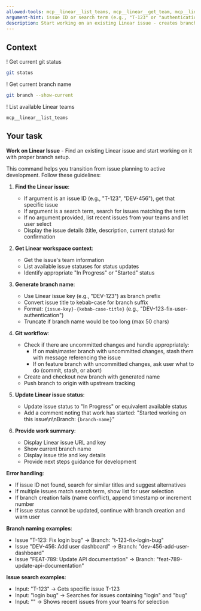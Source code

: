 ```yaml
---
allowed-tools: mcp__linear__list_teams, mcp__linear__get_team, mcp__linear__list_issues, mcp__linear__get_issue, mcp__linear__update_issue, mcp__linear__list_issue_statuses, Bash(git status:*), Bash(git add:*), Bash(git commit:*), Bash(git push:*), Bash(git branch:*), Bash(git checkout:*)
argument-hint: issue ID or search term (e.g., "T-123" or "authentication bug")
description: Start working on an existing Linear issue - creates branch and updates issue status
---
```


## Context

! Get current git status
```bash
git status
```

! Get current branch name
```bash
git branch --show-current
```

! List available Linear teams
```
mcp__linear__list_teams
```

## Your task

**Work on Linear Issue** - Find an existing Linear issue and start working on it with proper branch setup.

This command helps you transition from issue planning to active development. Follow these guidelines:

1. **Find the Linear issue**:

   - If argument is an issue ID (e.g., "T-123", "DEV-456"), get that specific issue
   - If argument is a search term, search for issues matching the term
   - If no argument provided, list recent issues from your teams and let user select
   - Display the issue details (title, description, current status) for confirmation

2. **Get Linear workspace context**:

   - Get the issue's team information
   - List available issue statuses for status updates
   - Identify appropriate "In Progress" or "Started" status

3. **Generate branch name**:

   - Use Linear issue key (e.g., "DEV-123") as branch prefix
   - Convert issue title to kebab-case for branch suffix
   - Format: `{issue-key}-{kebab-case-title}` (e.g., "DEV-123-fix-user-authentication")
   - Truncate if branch name would be too long (max 50 chars)

4. **Git workflow**:

   - Check if there are uncommitted changes and handle appropriately:
     - If on main/master branch with uncommitted changes, stash them with message referencing the issue
     - If on feature branch with uncommitted changes, ask user what to do (commit, stash, or abort)
   - Create and checkout new branch with generated name
   - Push branch to origin with upstream tracking

5. **Update Linear issue status**:

   - Update issue status to "In Progress" or equivalent available status
   - Add a comment noting that work has started: "Started working on this issue\n\nBranch: `{branch-name}`"

6. **Provide work summary**:
   - Display Linear issue URL and key
   - Show current branch name
   - Display issue title and key details
   - Provide next steps guidance for development

**Error handling**:

- If issue ID not found, search for similar titles and suggest alternatives
- If multiple issues match search term, show list for user selection
- If branch creation fails (name conflict), append timestamp or increment number
- If issue status cannot be updated, continue with branch creation and warn user

**Branch naming examples**:

- Issue "T-123: Fix login bug" → Branch: "t-123-fix-login-bug"
- Issue "DEV-456: Add user dashboard" → Branch: "dev-456-add-user-dashboard"
- Issue "FEAT-789: Update API documentation" → Branch: "feat-789-update-api-documentation"

**Issue search examples**:

- Input: "T-123" → Gets specific issue T-123
- Input: "login bug" → Searches for issues containing "login" and "bug"
- Input: "" → Shows recent issues from your teams for selection